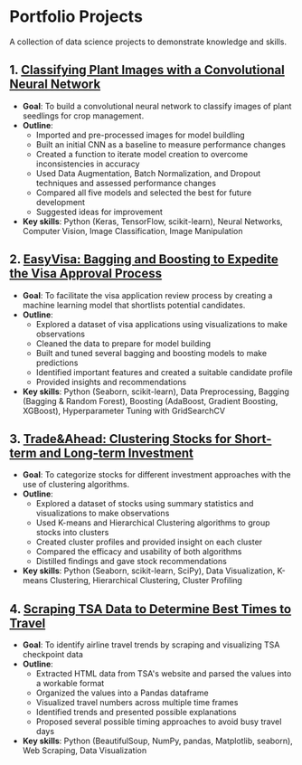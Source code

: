 # Portfolio Projects
A collection of data science projects to demonstrate knowledge and skills.


## 1. [Classifying Plant Images with a Convolutional Neural Network](https://colab.research.google.com/github/rfraissinet/portfolio_projects/blob/main/CNN_Plant_Classification.ipynb)
- **Goal**: To build a convolutional neural network to classify images of plant seedlings for crop management.
- **Outline**:
  - Imported and pre-processed images for model buildling
  - Built an initial CNN as a baseline to measure performance changes
  - Created a function to iterate model creation to overcome inconsistencies in accuracy
  - Used Data Augmentation, Batch Normalization, and Dropout techniques and assessed performance changes
  - Compared all five models and selected the best for future development
  - Suggested ideas for improvement
- **Key skills**: Python (Keras, TensorFlow, scikit-learn), Neural Networks, Computer Vision, Image Classification, Image Manipulation

## 2. [EasyVisa: Bagging and Boosting to Expedite the Visa Approval Process](https://nbviewer.org/github/rfraissinet/portfolio_projects/blob/main/EasyVisa.ipynb)
- **Goal**: To facilitate the visa application review process by creating a machine learning model that shortlists potential candidates.
- **Outline**:
  - Explored a dataset of visa applications using visualizations to make observations
  - Cleaned the data to prepare for model building
  - Built and tuned several bagging and boosting models to make predictions
  - Identified important features and created a suitable candidate profile
  - Provided insights and recommendations
- **Key skills**: Python (Seaborn, scikit-learn), Data Preprocessing, Bagging (Bagging & Random Forest), Boosting (AdaBoost, Gradient Boosting, XGBoost), Hyperparameter Tuning with GridSearchCV

## 3. [Trade&Ahead: Clustering Stocks for Short-term and Long-term Investment](https://nbviewer.org/github/rfraissinet/portfolio_projects/blob/main/Trade%26Ahead.ipynb?flush_cache=true)
- **Goal**: To categorize stocks for different investment approaches with the use of clustering algorithms.
- **Outline**:
  - Explored a dataset of stocks using summary statistics and visualizations to make observations
  - Used K-means and Hierarchical Clustering algorithms to group stocks into clusters
  - Created cluster profiles and provided insight on each cluster
  - Compared the efficacy and usability of both algorithms
  - Distilled findings and gave stock recommendations
- **Key skills**: Python (Seaborn, scikit-learn, SciPy), Data Visualization, K-means Clustering, Hierarchical Clustering, Cluster Profiling

## 4. [Scraping TSA Data to Determine Best Times to Travel](https://nbviewer.org/github/rfraissinet/portfolio_projects/blob/2a83b83f6138d3d6fedf1a7caad2bceb755e8b73/Scraping_TSA_Data.ipynb)
- **Goal**: To identify airline travel trends by scraping and visualizing TSA checkpoint data 
- **Outline**:
  - Extracted HTML data from TSA's website and parsed the values into a workable format
  - Organized the values into a Pandas dataframe
  - Visualized travel numbers across multiple time frames
  - Identified trends and presented possible explanations
  - Proposed several possible timing approaches to avoid busy travel days
- **Key skills**: Python (BeautifulSoup, NumPy, pandas, Matplotlib, seaborn), Web Scraping, Data Visualization
